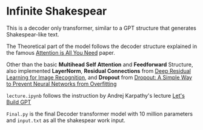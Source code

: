 # Infinite Shakespear
This is a decoder only transformer, similar to a GPT structure that generates Shakespear-like text.

The Theoretical part of the model follows the decoder structure explained in the famous [Attention is All You Need](https://arxiv.org/pdf/1706.03762) paper.

Other than the basic **Multihead Self Attention** and **Feedforward** Structure, also implemented **LayerNorm**, **Residual Connections** from [Deep Residual Learning for Image Recognition](https://arxiv.org/pdf/1512.03385), and **Dropout** from [Dropout: A Simple Way to Prevent Neural Networks from Overfitting](https://www.cs.toronto.edu/~rsalakhu/papers/srivastava14a.pdf)

`lecture.ipynb` follows the instruction by Andrej Karpathy's lecture [Let's Build GPT](https://www.youtube.com/watch?v=kCc8FmEb1nY&t=471s)

`Final.py` is the final Decoder transformer model with 10 million parameters and `input.txt` as all the shakespear work input.
